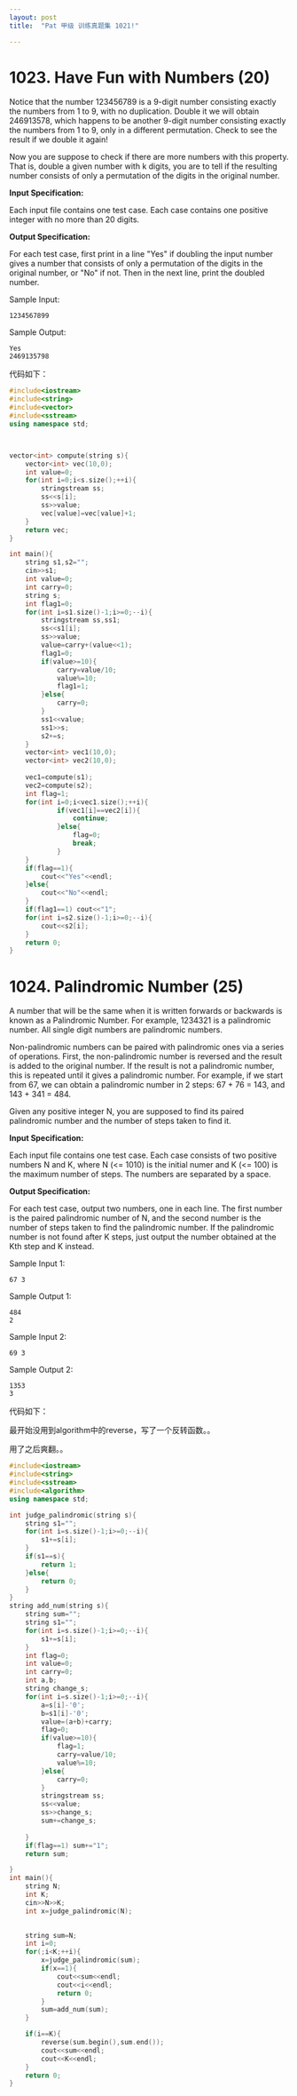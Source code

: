 ```yaml
---
layout: post
title:  "Pat 甲级 训练真题集 1021!"

---
```

# 1023. Have Fun with Numbers (20)

Notice that the number 123456789 is a 9-digit number consisting exactly the numbers from 1 to 9, with no duplication.  Double it we will obtain 246913578, which happens to be another 9-digit number consisting exactly the numbers from 1 to 9, only in a different permutation.  Check to see the result if we double it again!

Now you are suppose to check if there are more numbers with this property.  That is, double a given number with k digits, you are to tell if the resulting number consists of only a permutation of the digits in the original number.

**Input Specification:**

Each input file contains one test case.  Each case contains one positive integer with no more than 20 digits.

**Output Specification:**

For each test case, first print in a line "Yes" if doubling the input number gives a number that consists of only a permutation of the digits in the original number, or "No" if not.  Then in the next line, print the doubled number.

Sample Input:

```
1234567899

```

Sample Output:

```
Yes
2469135798
```

代码如下：



```c++
#include<iostream>
#include<string>
#include<vector>
#include<sstream>
using namespace std;



vector<int> compute(string s){
	vector<int> vec(10,0);
	int value=0;
	for(int i=0;i<s.size();++i){
		stringstream ss;
		ss<<s[i];
		ss>>value;
		vec[value]=vec[value]+1;
	}
	return vec;
}

int main(){
	string s1,s2="";
	cin>>s1;
	int value=0;
	int carry=0;
	string s;
	int flag1=0;
	for(int i=s1.size()-1;i>=0;--i){
		stringstream ss,ss1;
		ss<<s1[i];
		ss>>value;
		value=carry+(value<<1);
		flag1=0;
		if(value>=10){
			carry=value/10;
			value%=10;
			flag1=1;
		}else{
			carry=0;
		}
		ss1<<value;
		ss1>>s;
		s2+=s;
	}
	vector<int> vec1(10,0);
	vector<int> vec2(10,0);
	
	vec1=compute(s1);
	vec2=compute(s2);
	int flag=1;
	for(int i=0;i<vec1.size();++i){
			if(vec1[i]==vec2[i]){
				continue;
			}else{
				flag=0;
				break;
			}
	}
	if(flag==1){
		cout<<"Yes"<<endl;
	}else{
		cout<<"No"<<endl;
	}
	if(flag1==1) cout<<"1";
	for(int i=s2.size()-1;i>=0;--i){
		cout<<s2[i];
	}
	return 0;
}
```

# 1024. Palindromic Number (25)

A number that will be the same when it is written forwards or backwards is known as a Palindromic Number.  For example, 1234321 is a palindromic number.  All single digit numbers are palindromic numbers.

Non-palindromic numbers can be paired with palindromic ones via a series of operations. First, the non-palindromic number is reversed and the result is added to the original number. If the result is not a palindromic number, this is repeated until it gives a palindromic number.  For example, if we start from 67, we can obtain a palindromic number in 2 steps: 67 + 76 = 143, and 143 + 341 = 484.

Given any positive integer N, you are supposed to find its paired palindromic number and the number of steps taken to find it.

**Input Specification:**

Each input file contains one test case. Each case consists of two positive numbers N and K, where N (<= 1010) is the initial numer and K (<= 100) is the maximum number of steps.  The numbers are separated by a space.

**Output Specification:**

For each test case, output two numbers, one in each line.  The first number is the paired palindromic number of N, and the second number is the number of steps taken to find the palindromic number.  If the palindromic number is not found after K steps, just output the number obtained at the Kth step and K instead.

Sample Input 1:

```
67 3

```

Sample Output 1:

```
484
2

```

Sample Input 2:

```
69 3

```

Sample Output 2:

```
1353
3
```

代码如下：

最开始没用到algorithm中的reverse，写了一个反转函数。。

用了之后爽翻。。

```c++
#include<iostream>
#include<string>
#include<sstream>
#include<algorithm>
using namespace std;

int judge_palindromic(string s){
	string s1="";
	for(int i=s.size()-1;i>=0;--i){
		s1+=s[i];
	}
	if(s1==s){
		return 1;
	}else{
		return 0;
	}
}
string add_num(string s){
	string sum="";
	string s1="";
	for(int i=s.size()-1;i>=0;--i){
		s1+=s[i];
	}
	int flag=0;
	int value=0;
	int carry=0;
	int a,b;
	string change_s;
	for(int i=s.size()-1;i>=0;--i){
		a=s[i]-'0';
		b=s1[i]-'0';
		value=(a+b)+carry;
		flag=0;
		if(value>=10){
			flag=1;
			carry=value/10;
			value%=10;
		}else{
			carry=0;
		}
		stringstream ss;
		ss<<value;
		ss>>change_s;
		sum+=change_s;
		
	}
	if(flag==1) sum+="1";
	return sum;

}
int main(){
	string N;
	int K;
	cin>>N>>K;
	int x=judge_palindromic(N);

	
	string sum=N;
	int i=0;
	for(;i<K;++i){
		x=judge_palindromic(sum);
		if(x==1){
			cout<<sum<<endl;
			cout<<i<<endl;
			return 0;
		}
		sum=add_num(sum);				
	}

	if(i==K){
		reverse(sum.begin(),sum.end());
		cout<<sum<<endl;
		cout<<K<<endl;
	}
	return 0;
}
```